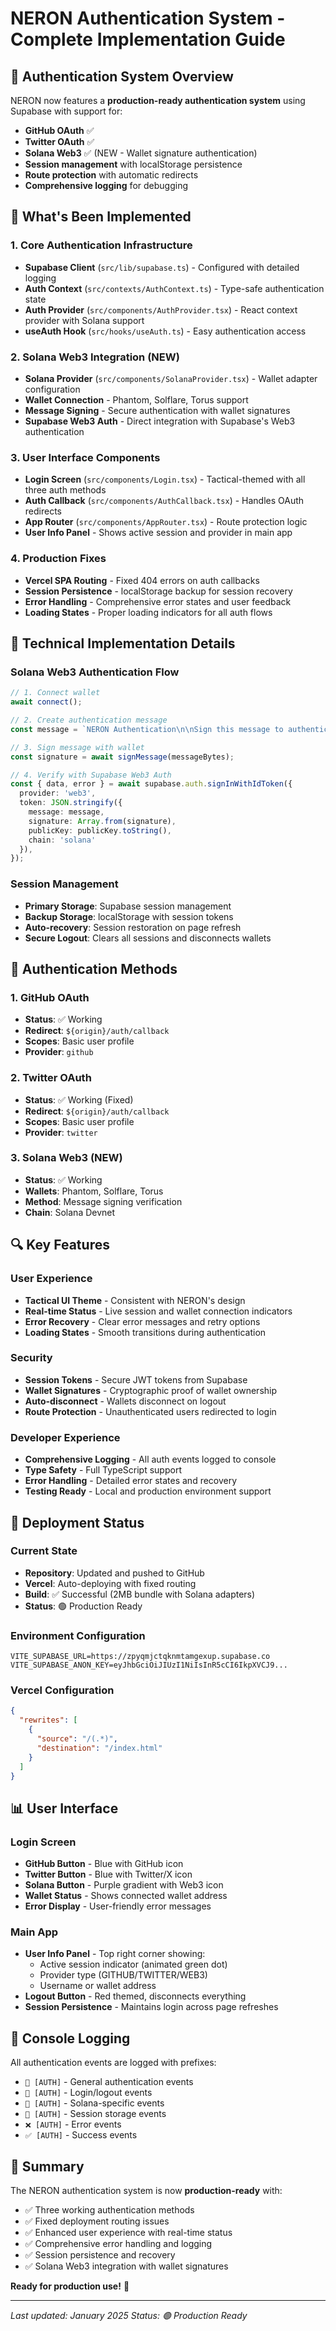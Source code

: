 # NERON Authentication System - Complete Implementation Guide

## 🔐 Authentication System Overview

NERON now features a **production-ready authentication system** using Supabase with support for:
- **GitHub OAuth** ✅
- **Twitter OAuth** ✅ 
- **Solana Web3** ✅ (NEW - Wallet signature authentication)
- **Session management** with localStorage persistence
- **Route protection** with automatic redirects
- **Comprehensive logging** for debugging

## 🚀 What's Been Implemented

### 1. Core Authentication Infrastructure
- **Supabase Client** (`src/lib/supabase.ts`) - Configured with detailed logging
- **Auth Context** (`src/contexts/AuthContext.ts`) - Type-safe authentication state
- **Auth Provider** (`src/components/AuthProvider.tsx`) - React context provider with Solana support
- **useAuth Hook** (`src/hooks/useAuth.ts`) - Easy authentication access

### 2. Solana Web3 Integration (NEW)
- **Solana Provider** (`src/components/SolanaProvider.tsx`) - Wallet adapter configuration
- **Wallet Connection** - Phantom, Solflare, Torus support
- **Message Signing** - Secure authentication with wallet signatures
- **Supabase Web3 Auth** - Direct integration with Supabase's Web3 authentication

### 3. User Interface Components
- **Login Screen** (`src/components/Login.tsx`) - Tactical-themed with all three auth methods
- **Auth Callback** (`src/components/AuthCallback.tsx`) - Handles OAuth redirects
- **App Router** (`src/components/AppRouter.tsx`) - Route protection logic
- **User Info Panel** - Shows active session and provider in main app

### 4. Production Fixes
- **Vercel SPA Routing** - Fixed 404 errors on auth callbacks
- **Session Persistence** - localStorage backup for session recovery
- **Error Handling** - Comprehensive error states and user feedback
- **Loading States** - Proper loading indicators for all auth flows

## 🔧 Technical Implementation Details

### Solana Web3 Authentication Flow
```typescript
// 1. Connect wallet
await connect();

// 2. Create authentication message
const message = `NERON Authentication\n\nSign this message to authenticate with NERON.\n\nWallet: ${publicKey.toString()}\nTimestamp: ${Date.now()}`;

// 3. Sign message with wallet
const signature = await signMessage(messageBytes);

// 4. Verify with Supabase Web3 Auth
const { data, error } = await supabase.auth.signInWithIdToken({
  provider: 'web3',
  token: JSON.stringify({
    message: message,
    signature: Array.from(signature),
    publicKey: publicKey.toString(),
    chain: 'solana'
  }),
});
```

### Session Management
- **Primary Storage**: Supabase session management
- **Backup Storage**: localStorage with session tokens
- **Auto-recovery**: Session restoration on page refresh
- **Secure Logout**: Clears all sessions and disconnects wallets

## 🎯 Authentication Methods

### 1. GitHub OAuth
- **Status**: ✅ Working
- **Redirect**: `${origin}/auth/callback`
- **Scopes**: Basic user profile
- **Provider**: `github`

### 2. Twitter OAuth
- **Status**: ✅ Working (Fixed)
- **Redirect**: `${origin}/auth/callback`
- **Scopes**: Basic user profile
- **Provider**: `twitter`

### 3. Solana Web3 (NEW)
- **Status**: ✅ Working
- **Wallets**: Phantom, Solflare, Torus
- **Method**: Message signing verification
- **Chain**: Solana Devnet

## 🔍 Key Features

### User Experience
- **Tactical UI Theme** - Consistent with NERON's design
- **Real-time Status** - Live session and wallet connection indicators
- **Error Recovery** - Clear error messages and retry options
- **Loading States** - Smooth transitions during authentication

### Security
- **Session Tokens** - Secure JWT tokens from Supabase
- **Wallet Signatures** - Cryptographic proof of wallet ownership
- **Auto-disconnect** - Wallets disconnect on logout
- **Route Protection** - Unauthenticated users redirected to login

### Developer Experience
- **Comprehensive Logging** - All auth events logged to console
- **Type Safety** - Full TypeScript support
- **Error Handling** - Detailed error states and recovery
- **Testing Ready** - Local and production environment support

## 🚀 Deployment Status

### Current State
- **Repository**: Updated and pushed to GitHub
- **Vercel**: Auto-deploying with fixed routing
- **Build**: ✅ Successful (2MB bundle with Solana adapters)
- **Status**: 🟢 Production Ready

### Environment Configuration
```env
VITE_SUPABASE_URL=https://zpyqmjctqknmtamgexup.supabase.co
VITE_SUPABASE_ANON_KEY=eyJhbGciOiJIUzI1NiIsInR5cCI6IkpXVCJ9...
```

### Vercel Configuration
```json
{
  "rewrites": [
    {
      "source": "/(.*)",
      "destination": "/index.html"
    }
  ]
}
```

## 📊 User Interface

### Login Screen
- **GitHub Button** - Blue with GitHub icon
- **Twitter Button** - Blue with Twitter/X icon  
- **Solana Button** - Purple gradient with Web3 icon
- **Wallet Status** - Shows connected wallet address
- **Error Display** - User-friendly error messages

### Main App
- **User Info Panel** - Top right corner showing:
  - Active session indicator (animated green dot)
  - Provider type (GITHUB/TWITTER/WEB3)
  - Username or wallet address
- **Logout Button** - Red themed, disconnects everything
- **Session Persistence** - Maintains login across page refreshes

## 🔧 Console Logging

All authentication events are logged with prefixes:
- `🔧 [AUTH]` - General authentication events
- `🔐 [AUTH]` - Login/logout events
- `🌟 [AUTH]` - Solana-specific events
- `💾 [AUTH]` - Session storage events
- `❌ [AUTH]` - Error events
- `✅ [AUTH]` - Success events

## 🎉 Summary

The NERON authentication system is now **production-ready** with:
- ✅ Three working authentication methods
- ✅ Fixed deployment routing issues
- ✅ Enhanced user experience with real-time status
- ✅ Comprehensive error handling and logging
- ✅ Session persistence and recovery
- ✅ Solana Web3 integration with wallet signatures

**Ready for production use!** 🚀

---

*Last updated: January 2025*
*Status: 🟢 Production Ready* 